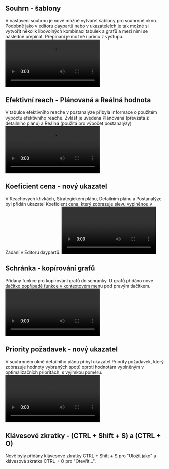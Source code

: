 ﻿---
categories: [fenix]
layout: fenix
---
## Souhrn - šablony 
V nastavení souhrnu je nově možné vytvářet šablony pro souhrnné okno. 
Podobně jako v editoru daypartů nebo v ukazateleích je tak možné si vytvořit několik libovolných kombinací tabulek a grafů a mezi nimi se následně přepínat. 
Přepínání je možné i přímo z výstupu. 
<video src="{{site.url}}/data/sablona2.mp4" type="video/mp4" controls></video>

## Efektivní reach - Plánovaná a Reálná hodnota
V tabulce efektivního reache v postanalýze přibyla informace o použitém výpočtu efektivního reache. 
Zvlášť je uvedena Plánovaná (převzatá z detailního plánu) a Reálná (použitá pro výpočet postanalýzy)
<video src="{{site.url}}/data/efr_exa2.mp4" type="video/mp4" controls></video>

## Koeficient cena - nový ukazatel
V Reachových křivkách, Strategickém plánu, Detailním plánu a Postanalýze byl přidán ukazatel Koeficient cena, 
který zobrazuje slevu vyplněnou v Zadání v Editoru daypartů.
<video src="{{site.url}}/data/koef_cena2.mp4" type="video/mp4" controls></video>

## Schránka - kopírování grafů
Přidány funkce pro kopírování grafů do schránky. 
U grafů přidáno nové tlačitko popřípadě funkce v kontextovém menu pod pravým tlačítkem.
<video src="{{site.url}}/data/schranka2.mp4" type="video/mp4" controls></video>

## Priority požadavek - nový ukazatel
V souhrnném okně detailního plánu přibyl ukazatel Priority požadavek, 
který zobrazuje hodnoty vybraných spotů oproti hodnotám vyplněným v optimalizačních prioritách, s vyjímkou poměru.
<video src="{{site.url}}/data/priority_pozadavek2.mp4" type="video/mp4" controls></video>

## Klávesové zkratky - (CTRL + Shift + S) a (CTRL + O) 
Nově byly přidány klávesové zkratky CTRL + Shift + S pro "Uložit jako" a klávesová zkratka CTRL + O pro "Otevřít...".
